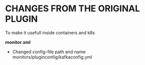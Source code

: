 # CHANGES FROM THE ORIGINAL PLUGIN

To make it usefull inside containers and k8s

**monitor.xml**  
   - Changed config-file path and name
monitors/pluginconfig/kafkaconfig.yml
